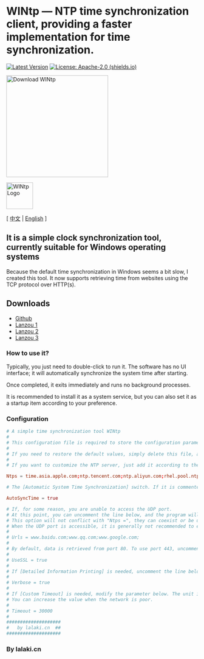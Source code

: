 # WINtp — NTP time synchronization client, providing a faster implementation for time synchronization.

[![Latest Version](https://img.shields.io/github/v/release/lalakii/WINtp?logo=github)](https://github.com/lalakii/WINtp/releases)
[![License: Apache-2.0 (shields.io)](https://img.shields.io/badge/License-Apache--2.0-c02041?logo=apache)](LICENSE)

[<img alt="Download WINtp" src="https://sourceforge.net/sflogo.php?type=18&amp;group_id=3814875" width=268></a>](https://sourceforge.net/projects/wintp/)

[<img alt="WINtp Logo" src="https://fastly.jsdelivr.net/gh/lalakii/WINtp@master/wintp.jpg" width=70></a>](https://sourceforge.net/projects/wintp/)

[ [中文](README.md) | [English](README_en.md) ]

## It is a simple clock synchronization tool, currently suitable for Windows operating systems

Because the default time synchronization in Windows seems a bit slow, I created this tool. It now supports retrieving time from websites using the TCP protocol over HTTP(s).

## Downloads

- [Github](https://github.com/lalakii/WINtp/releases)
- [Lanzou 1](https://a01.lanzoui.com/iqtKI2ef4bkh)
- [Lanzou 2](https://a01.lanzout.com/iqtKI2ef4bkh)
- [Lanzou 3](https://a01.lanzouv.com/iqtKI2ef4bkh)

### How to use it?

Typically, you just need to double-click to run it. The software has no UI interface; it will automatically synchronize the system time after starting.

Once completed, it exits immediately and runs no background processes.

It is recommended to install it as a system service, but you can also set it as a startup item according to your preference.

### Configuration

```conf
# A simple time synchronization tool WINtp
#
# This configuration file is required to store the configuration parameters needed for the program to run
#
# If you need to restore the default values, simply delete this file, and a new one will be automatically generated when the program starts
#
# If you want to customize the NTP server, just add it according to the format.

Ntps = time.asia.apple.com;ntp.tencent.com;ntp.aliyun.com;rhel.pool.ntp.org;

# The [Automatic System Time Synchronization] switch. If it is commented out or set to false, the system time will not be synchronized (this configuration item is added to prevent false positives from antivirus software).

AutoSyncTime = true

# If, for some reason, you are unable to access the UDP port.
# At this point, you can uncomment the line below, and the program will retrieve the time from the specified website using the TCP protocol.
# This option will not conflict with "Ntps =", they can coexist or be used as alternatives.
# When the UDP port is accessible, it is generally not recommended to enable this option.
#
# Urls = www.baidu.com;www.qq.com;www.google.com;
#
# By default, data is retrieved from port 80. To use port 443, uncomment the line below.
#
# UseSSL = true
#
# If [Detailed Information Printing] is needed, uncomment the line below.
#
# Verbose = true
#
# If [Custom Timeout] is needed, modify the parameter below. The unit is milliseconds. By default, if the time cannot be retrieved within 30 seconds, the program will time out and exit.
# You can increase the value when the network is poor.
#
# Timeout = 30000
#
####################
#   by lalaki.cn  ##
####################
```

### By lalaki.cn
